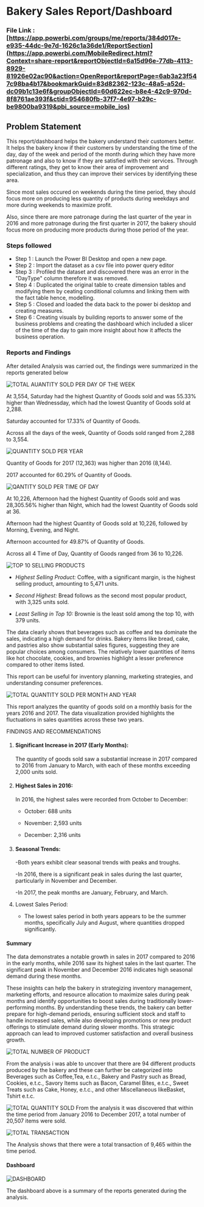 
# Bakery Sales Report/Dashboard

### File Link : [https://app.powerbi.com/groups/me/reports/384d017e-e935-44dc-9e7d-1626c1a36de1/ReportSection](https://app.powerbi.com/MobileRedirect.html?Context=share-report&reportObjectId=6a15d96e-77db-4113-8929-81926e02ac90&action=OpenReport&reportPage=6ab3a23f547c98ba4b17&bookmarkGuid=83d82362-123c-48a5-a52d-dc09b1c13e6f&groupObjectId=60d622ec-b8e4-42c9-970d-8f8761ae393f&ctid=954680fb-37f7-4e97-b29c-be9800ba9319&pbi_source=mobile_ios)

## Problem Statement

This report/dashboard helps the bakery understand their customers better. It helps the bakery know if their customers by understanding the time of the day, day of the week and period of the month during which they have more patronage and also to know if they are satisfied with their services. Through different ratings, they get to know their  area of improvement and specialization, and thus they can improve their services by identifying these area. 

Since most sales occured on weekends during the time period, they should focus more on producing less quantity of products during weekdays and more during weekends to maximize profit. 

Also, since there are more patronage during the last quarter of the year in 2016 and more patronage during the first quarter in 2017, the bakery should focus more on producing more products during those period of the year.


### Steps followed 

- Step 1 : Launch the Power BI Desktop and open a new page.
- Step 2 : Import the dataset as a csv file into power query editor
- Step 3 : Profiled the dataset and discovered there was an error in the "DayType" column therefore it was removed.
- Step 4 : Duplicated the original table to create dimension tables and modifying them by ceating conditional columns and linking them with the fact table hence, modelling.
- Step 5 : Closed and loaded the data back to the power bi desktop and creating measures. 
- Step 6 : Creating visuals by building reports to answer some of the business problems and creating the dashboard which included a slicer of the time of the day to gain more insight about how it affects the business operation.
          


### Reports and Findings 
After detailed Analysis was carried out, the findings were summarized in the reports generated below 


![TOTAL AUANTITY SOLD PER DAY OF THE WEEK](https://github.com/omaksounds/omaksounds/assets/172240838/8f647051-c4da-4bdd-90c0-3d1eab387f56)


        
At 3,554, Saturday had the highest Quantity of Goods sold and was 55.33% higher than Wednessday, which had the lowest Quantity of Goods sold at 2,288.

Saturday accounted for 17.33% of Quantity of Goods.

Across all the days of the week, Quantity of Goods sold ranged from 2,288 to 3,554.




![QUANTITY SOLD PER YEAR](https://github.com/omaksounds/omaksounds/assets/172240838/b964d167-c2c9-4cf9-a2cc-133dbf7def74)


        
 Quantity of Goods for 2017 (12,363) was higher than 2016 (8,144).
 
 2017 accounted for 60.29% of Quantity of Goods.
 
         
 
 ![QANTITY SOLD PER TIME OF DAY](https://github.com/omaksounds/omaksounds/assets/172240838/86e658bd-8240-494c-a950-131e597d0586)



 
 At 10,226, Afternoon had the highest Quantity of Goods sold and was 28,305.56% higher than Night, which had the lowest Quantity of Goods sold at 36.
 
 Afternoon had the highest Quantity of Goods sold at 10,226, followed by Morning, Evening, and Night.
 
Afternoon accounted for 49.87% of Quantity of Goods.
    
 Across all 4 Time of Day, Quantity of Goods ranged from 36 to 10,226.
 
 
 
![TOP 10 SELLING PRODUCTS](https://github.com/omaksounds/omaksounds/assets/172240838/b9399667-9ffa-491a-a7f5-6f73533e76ff)

 
 - *Highest Selling Product:* Coffee, with a significant margin, is the highest selling product, amounting to 5,471 units.

- *Second Highest:* Bread follows as the second most popular product, with 3,325 units sold.

- *Least Selling in Top 10:* Brownie is the least sold among the top 10, with 379 units.





The data clearly shows that beverages such as coffee and tea dominate the sales, indicating a high demand for drinks. Bakery items like bread, cake, and pastries also show substantial sales figures, suggesting they are popular choices among consumers. The relatively lower quantities of items like hot chocolate, cookies, and brownies highlight a lesser preference compared to other items listed.



This report can be useful for inventory planning, marketing strategies, and understanding consumer preferences.
 
 
![TOTAL QUANTITY SOLD PER MONTH AND YEAR](https://github.com/omaksounds/omaksounds/assets/172240838/e9788b9a-ca1c-4244-8811-c27e9b349018)

This report analyzes the quantity of goods sold on a monthly basis for the years 2016 and 2017. The data visualization provided highlights the fluctuations in sales quantities across these two years.



FINDINGS AND RECOMMENDATIONS


1. #### Significant Increase in 2017 (Early Months):

   The quantity of goods sold saw a substantial increase in 2017 compared to 2016 from January to March, with each of these months exceeding 2,000 units sold.



2. #### Highest Sales in 2016:

   In 2016, the highest sales were recorded from October to December:

     - October: 688 units

     - November: 2,593 units

     - December: 2,316 units



3. #### Seasonal Trends:

   -Both years exhibit clear seasonal trends with peaks and troughs.

   -In 2016, there is a significant peak in sales during the last quarter, particularly in November and December.

   -In 2017, the peak months are January, February, and March.



4. Lowest Sales Period:

   - The lowest sales period in both years appears to be the summer months, specifically July and August, where quantities dropped significantly.





#### Summary

The data demonstrates a notable growth in sales in 2017 compared to 2016 in the early months, while 2016 saw its highest sales in the last quarter. The significant peak in November and December 2016 indicates high seasonal demand during these months.



These insights can help the bakery in strategizing inventory management, marketing efforts, and resource allocation to maximize sales during peak months and identify opportunities to boost sales during traditionally lower-performing months. By understanding these trends, the bakery can better prepare for high-demand periods, ensuring sufficient stock and staff to handle increased sales, while also developing promotions or new product offerings to stimulate demand during slower months. This strategic approach can lead to improved customer satisfaction and overall business growth.



![TOTAL NUMBER OF PRODUCT](https://github.com/omaksounds/omaksounds/assets/172240838/4dd2d6c1-ce0e-47d4-9598-eb135129f986)

From the analysis i was able to uncover that there are 94 different products produced by the bakery and these can further be categorized into Beverages such as Coffee,Tea, e.t.c., Bakery and Pastry such as Bread, Cookies, e.t.c., Savory Items such as Bacon, Caramel Bites, e.t.c., Sweet Treats such as Cake, Honey, e.t.c., and other Miscellaneous likeBasket, Tshirt e.t.c.

 

 
![TOTAL QUANTITY SOLD](https://github.com/omaksounds/omaksounds/assets/172240838/32146bfd-1fec-42ec-bbf5-0f436d07a15e)
From the analysis it was discovered that within the time period from January 2016 to December 2017, a total number of 20,507 items were sold.


![TOTAL TRANSACTION](https://github.com/omaksounds/omaksounds/assets/172240838/398c1c7d-4e8b-4eac-8ae5-08118793600b)

The Analysis shows that there were a total transaction of 9,465 within the time period.


#### Dashboard
![DASHBOARD](https://github.com/omaksounds/omaksounds/assets/172240838/fc9bd880-bd14-4c2c-befe-58f20ce2cf22)

The dashboard above is a summary of the reports generated during the analysis.

